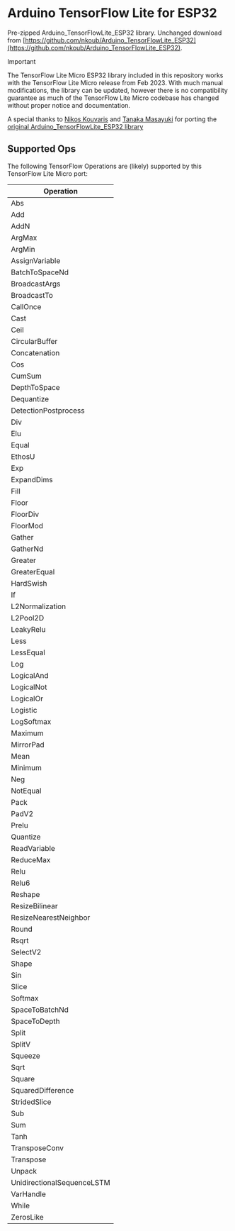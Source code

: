 # Arduino TensorFlow Lite for ESP32

Pre-zipped Arduino_TensorFlowLite_ESP32 library. Unchanged download from [https://github.com/nkoub/Arduino_TensorFlowLite_ESP32](https://github.com/nkoub/Arduino_TensorFlowLite_ESP32).

> [!IMPORTANT]
> The TensorFlow Lite Micro ESP32 library included in this repository works with the TensorFlow Lite Micro release from Feb 2023.
> With much manual modifications, the library can be updated, however there is no compatibility guarantee as much of the TensorFlow Lite Micro codebase has changed without proper notice and documentation.

A special thanks to [Nikos Kouvaris](https://github.com/nkoub) and [Tanaka Masayuki](https://github.com/tanakamasayuki) for porting the [original Arduino_TensorFlowLite_ESP32 library](https://github.com/nkoub/Arduino_TensorFlowLite_ESP32)


## Supported Ops

The following TensorFlow Operations are (likely) supported by this TensorFlow Lite Micro port:

|Operation|
|---|
|Abs|
|Add|
|AddN|
|ArgMax|
|ArgMin|
|AssignVariable|
|BatchToSpaceNd|
|BroadcastArgs|
|BroadcastTo|
|CallOnce|
|Cast|
|Ceil|
|CircularBuffer|
|Concatenation|
|Cos|
|CumSum|
|DepthToSpace|
|Dequantize|
|DetectionPostprocess|
|Div|
|Elu|
|Equal|
|EthosU|
|Exp|
|ExpandDims|
|Fill|
|Floor|
|FloorDiv|
|FloorMod|
|Gather|
|GatherNd|
|Greater|
|GreaterEqual|
|HardSwish|
|If|
|L2Normalization|
|L2Pool2D|
|LeakyRelu|
|Less|
|LessEqual|
|Log|
|LogicalAnd|
|LogicalNot|
|LogicalOr|
|Logistic|
|LogSoftmax|
|Maximum|
|MirrorPad|
|Mean|
|Minimum|
|Neg|
|NotEqual|
|Pack|
|PadV2|
|Prelu|
|Quantize|
|ReadVariable|
|ReduceMax|
|Relu|
|Relu6|
|Reshape|
|ResizeBilinear|
|ResizeNearestNeighbor|
|Round|
|Rsqrt|
|SelectV2|
|Shape|
|Sin|
|Slice|
|Softmax|
|SpaceToBatchNd|
|SpaceToDepth|
|Split|
|SplitV|
|Squeeze|
|Sqrt|
|Square|
|SquaredDifference|
|StridedSlice|
|Sub|
|Sum|
|Tanh|
|TransposeConv|
|Transpose|
|Unpack|
|UnidirectionalSequenceLSTM|
|VarHandle|
|While|
|ZerosLike|
